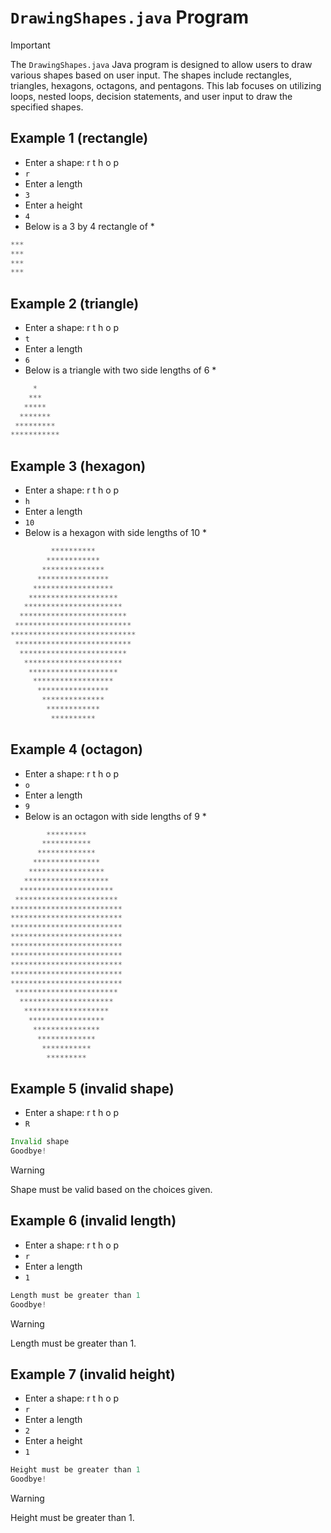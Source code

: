 # `DrawingShapes.java` Program

>[!IMPORTANT]
The `DrawingShapes.java` Java program is designed to allow users to draw various shapes based on user input. The shapes include rectangles, triangles, hexagons, octagons, and pentagons. This lab focuses on utilizing loops, nested loops, decision statements, and user input to draw the specified shapes.

## Example 1 (rectangle) 

- Enter a shape: r t h o p
- `r`
- Enter a length
- `3`
- Enter a height
- `4`
- Below is a 3 by 4 rectangle of *
```java
***
***
***
***
```
## Example 2 (triangle)

- Enter a shape: r t h o p
- `t`
- Enter a length
- `6`
- Below is a triangle with two side lengths of 6 *
```java
     *
    ***
   *****
  *******
 *********
***********
```
## Example 3 (hexagon)

- Enter a shape: r t h o p
- `h`
- Enter a length
- `10`
- Below is a hexagon with side lengths of 10 *
```java
         **********
        ************
       **************
      ****************
     ******************
    ********************
   **********************
  ************************
 **************************
****************************
 **************************
  ************************
   **********************
    ********************
     ******************
      ****************
       **************
        ************
         **********
```
## Example 4 (octagon)

- Enter a shape: r t h o p
- `o`
- Enter a length
- `9`
- Below is an octagon with side lengths of 9 *
```java
        *********
       ***********
      *************
     ***************
    *****************
   *******************
  *********************
 ***********************
*************************
*************************
*************************
*************************
*************************
*************************
*************************
*************************
*************************
 ***********************
  *********************
   *******************
    *****************
     ***************
      *************
       ***********
        *********
```
## Example 5 (invalid shape) 

- Enter a shape: r t h o p
- `R`
```java
Invalid shape
Goodbye!
```
> [!WARNING]
> Shape must be valid based on the choices given.
## Example 6 (invalid length) 

- Enter a shape: r t h o p
- `r`
- Enter a length
- `1`
```java
Length must be greater than 1
Goodbye!
```
> [!WARNING]
> Length must be greater than 1.
## Example 7 (invalid height) 

- Enter a shape: r t h o p
- `r`
- Enter a length
- `2`
- Enter a height
- `1`
```java
Height must be greater than 1
Goodbye!
```
> [!WARNING]
> Height must be greater than 1.
